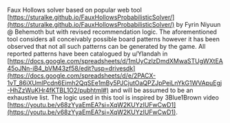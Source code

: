 Faux Hollows solver based on popular web tool [https://sturalke.github.io/FauxHollowsProbabilisticSolver/](https://sturalke.github.io/FauxHollowsProbabilisticSolver/) by Fyrin Niyuun @ Behemoth but with revised recommendation logic.
The aforementioned tool considers all conceivably possible board patterns however it has been observed that not all such patterns can be generated by the game. All reported patterns have been catalogued by u/Ylandah in [https://docs.google.com/spreadsheets/d/1mUyCzlzDmdXMwaSTUgWXtEA45oJNn-iB4_bVM43zf58/edit?usp=drivesdk](https://docs.google.com/spreadsheets/d/e/2PACX-1vT_86iXUmlPcdn6Eimh2QqSEe1mBy5PJCjutOaQPZJpPeiLnYkG1WVApuEgj-HhZzWuKHr4fKTBL1O2/pubhtml#) and will be assumed to be an exhaustive list.
The logic used in this tool is inspired by 3Blue1Brown video [https://youtu.be/v68zYyaEmEA?si=XqW2KUYzIUFwCwD1](https://youtu.be/v68zYyaEmEA?si=XqW2KUYzIUFwCwD1).

